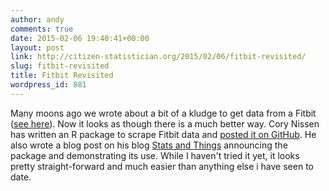 ```yaml
---
author: andy
comments: true
date: 2015-02-06 19:40:41+00:00
layout: post
link: http://citizen-statistician.org/2015/02/06/fitbit-revisited/
slug: fitbit-revisited
title: Fitbit Revisited
wordpress_id: 881
---
```


Many moons ago we wrote about a bit of a kludge to get data from a Fitbit ([see here](http://citizen-statistician.org/2012/09/27/fit-bit/)). Now it looks as though there is a much better way. Cory Nissen has written an R package to scrape Fitbit data and [posted it on GitHub](http://blog.corynissen.com/2015/01/r-package-to-download-fitbit-data.html). He also wrote a blog post on his blog [Stats and Things](http://blog.corynissen.com/2015/01/r-package-to-download-fitbit-data.html) announcing the package and demonstrating its use. While I haven't tried it yet, it looks pretty straight-forward and much easier than anything else i have seen to date.
